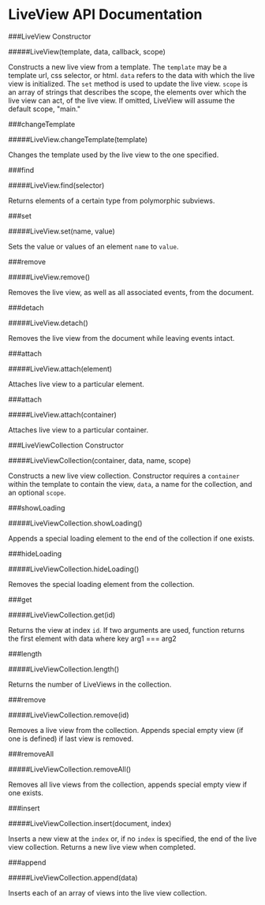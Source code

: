 LiveView API Documentation 
==========================

###LiveView Constructor

#####LiveView(template, data, callback, scope)

Constructs a new live view from a template. The `template` may be a template
url, css selector, or html.  `data` refers to the data with which the live view
is initialized.  The `set` method is used to update the live view.  `scope` is
an array of strings that describes the scope, the elements over which the live
view can act, of the live view. If omitted, LiveView will assume the default
scope, "main."

###changeTemplate

#####LiveView.changeTemplate(template) 

Changes the template used by the live view to the one specified.

###find

#####LiveView.find(selector)

Returns elements of a certain type from polymorphic subviews.

###set

#####LiveView.set(name, value)

Sets the value or values of an element `name` to `value`.

###remove

#####LiveView.remove()

Removes the live view, as well as all associated events, from the document.

###detach

#####LiveView.detach()

Removes the live view from the document while leaving events intact.

###attach

#####LiveView.attach(element)

Attaches live view to a particular element.

###attach

#####LiveView.attach(container)

Attaches live view to a particular container.

###LiveViewCollection Constructor

#####LiveViewCollection(container, data, name, scope)

Constructs a new live view collection. Constructor requires a `container`
within the template to contain the view, `data`, a name for the collection, and
an optional `scope`.

###showLoading

#####LiveViewCollection.showLoading() 

Appends a special loading element to the end of the collection if one exists.

###hideLoading

#####LiveViewCollection.hideLoading()

Removes the special loading element from the collection.

###get

#####LiveViewCollection.get(id)

Returns the view at index `id`. If two arguments are used, function returns the
first element with data where key arg1 === arg2

###length

#####LiveViewCollection.length()

Returns the number of LiveViews in the collection.

###remove

#####LiveViewCollection.remove(id)

Removes a live view from the collection. Appends special empty view (if one is
defined) if last view is removed.

###removeAll

#####LiveViewCollection.removeAll()

Removes all live views from the collection, appends special empty view if one
exists.


###insert

#####LiveViewCollection.insert(document, index)

Inserts a new view at the `index` or, if no `index` is specified, the end of
the live view collection.  Returns a new live view when completed.

###append

#####LiveViewCollection.append(data)

Inserts each of an array of views into the live view collection.
